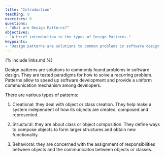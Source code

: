 ```yaml
---
title: "Introduction"
teaching: 0
exercises: 0
questions:
- "What are Design Patterns?"
objectives:
- "A brief introduction to the types of Design Patterns."
keypoints:
- "Design patterns are solutions to common problems in software design."
---
```


{% include links.md %}

Design patterns are solutions to commonly found problems in software design. They are tested paradigms for how to solve a recurring problem. Patterns allow to speed up software development and provide a uniform communication mechanism among developers.

There are various types of patterns:

1) Creational: they deal with object or class creation. They help make a system independent of how its objects are created, composed and represented.

2) Structural: they are about class or object composition. They define ways 
to compose objects to form larger structures and obtain new functionality.

3) Behavioral: they are concerned with the assignment of responsibilities between objects and the communicaton between objects or classes. 
